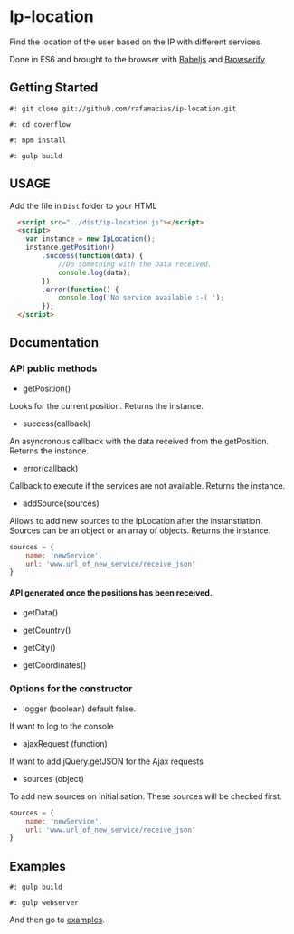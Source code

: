 # Ip-location

Find the location of the user based on the IP with different services.

Done in ES6 and brought to the browser with [Babeljs](http://babeljs.io/) and [Browserify](http://browserify.org/)

## Getting Started

`#: git clone git://github.com/rafamacias/ip-location.git`

`#: cd coverflow`

`#: npm install`

`#: gulp build`

## USAGE

Add the file in `Dist` folder to your HTML

```html
  <script src="../dist/ip-location.js"></script>
  <script>
	var instance = new IpLocation();
	instance.getPosition()
		.success(function(data) {
			//Do something with the Data received.
			console.log(data);
		})
		.error(function() {
			console.log('No service available :-( ');
		});
  </script>
```

## Documentation

### API public methods

- getPosition()

 Looks for the current position. Returns the instance.

- success(callback)

 An asyncronous callback with the data received from the getPosition. Returns the instance.

- error(callback)

 Callback to execute if the services are not available. Returns the instance.


- addSource(sources)

 Allows to add new sources to the IpLocation after the instanstiation. Sources can be an object or an array of objects. Returns the instance.

```javascript
sources = {
	name: 'newService',
	url: 'www.url_of_new_service/receive_json'
}
```

#### API generated once the positions has been received. 

- getData()

- getCountry()

- getCity()

- getCoordinates()


### Options for the constructor
- logger (boolean) default false.

 If want to log to the console

- ajaxRequest (function)

 If want to add jQuery.getJSON for the Ajax requests

- sources (object)

 To add new sources on initialisation. These sources will be checked first.
```javascript
sources = {
	name: 'newService',
	url: 'www.url_of_new_service/receive_json'
}
```

## Examples

`#: gulp build`

`#: gulp webserver`

And then go to [examples](http://localhost:3000/examples/).
